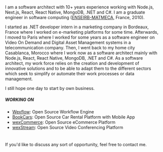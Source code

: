 I am a software architect with 10+ years experience working with Node.js, Next.js, React, React Native, MongoDB, .NET and C#. I am a graduate engineer in software computing ([ENSEIRB-MATMECA](https://en.m.wikipedia.org/wiki/%C3%89cole_nationale_sup%C3%A9rieure_d%27%C3%A9lectronique,_informatique,_t%C3%A9l%C3%A9communications,_math%C3%A9matique_et_m%C3%A9canique_de_Bordeaux), France, 2010).

I started as .NET developer intern in a marketing company in Bordeaux, France where I worked on e-marketing platforms for some time. Afterwards, I moved to Paris where I worked for some years as a software engineer on Video On Demand and Digital Asset Management systems in a telecommunication company. Then, I went back to my home city Casablanca, Morocco where I work now as a software architect mainly with Node.js, React, React Native, MongoDB, .NET and C#. As a software architect, my work force relies on the creation and development of innovative solutions and to be able to adapt them to the different sectors which seek to simplify or automate their work processes or data management.

I still hope one day to start by own business.

##### WORKING ON
- [Wexflow](https://wexflow.github.io/): Open Source Workflow Engine
- [BookCars](https://bookcars.github.io/): Open Source Car Rental Platform with Mobile App
- [wexCommerce](https://wexcommerce.github.io/): Open Source eCommerce Platform
- [wexStream](https://github.com/aelassas/wexstream): Open Source Video Conferencing Platform

#
If you'd like to discuss any sort of opportunity, feel free to contact me.
